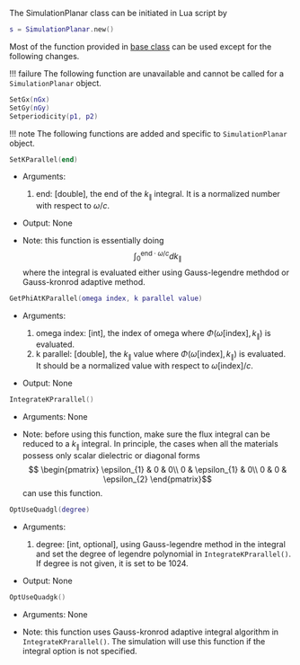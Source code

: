 The SimulationPlanar class can be initiated in Lua script by
```lua
s = SimulationPlanar.new()
```

Most of the function provided in [base class](baseClass.md) can be used except for the following changes.


!!! failure
    The following function are unavailable and cannot be called for a `SimulationPlanar` object.

```lua
SetGx(nGx)
SetGy(nGy)
Setperiodicity(p1, p2)
```

!!! note
    The following functions are added and specific to `SimulationPlanar` object.

```lua
SetKParallel(end)
```
* Arguments:
    1. end: [double], the end of the $k_{\parallel}$ integral. It is a normalized number with respect to $\omega/c$.

* Output: None

* Note: this function is essentially doing
$$ \int_{0}^{\text{end}\cdot\omega/c}dk_{\parallel}$$
where the integral is evaluated either using Gauss-legendre methdod or Gauss-kronrod adaptive method.

```lua
GetPhiAtKParallel(omega index, k parallel value)
```
* Arguments:
    1. omega index: [int], the index of omega where $\Phi(\omega[\text{index}], k_{\parallel})$ is evaluated.
    2. k parallel: [double], the $k_{\parallel}$ value where $\Phi(\omega[\text{index}], k_{\parallel})$ is evaluated. It should be a normalized value with respect to $\omega[\text{index}]/c$.

* Output: None

```lua
IntegrateKPrarallel()
```
* Arguments: None

* Note: before using this function, make sure the flux integral can be reduced to a $k_{\parallel}$ integral. In principle, the cases when all the materials possess only scalar dielectric or diagonal forms
$$ \begin{pmatrix}
\epsilon_{1} & 0 & 0\\
0 & \epsilon_{1} & 0\\
0 & 0 & \epsilon_{2}
\end{pmatrix}$$ can use this function.

```lua
OptUseQuadgl(degree)
```
* Arguments:
    1. degree: [int, optional], using Gauss-legendre method in the integral and set the degree of legendre polynomial in `IntegrateKPrarallel()`. If degree is not given, it is set to be $1024$.

* Output: None

```lua
OptUseQuadgk()
```
* Arguments: None

* Note: this function uses Gauss-kronrod adaptive integral algorithm in `IntegrateKPrarallel()`. The simulation will use this function if the integral option is not specified.